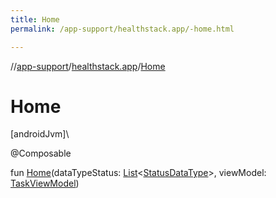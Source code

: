 ```yaml
---
title: Home
permalink: /app-support/healthstack.app/-home.html

---
```

//[app-support](../../index.html)/[healthstack.app](index.html)/[Home](-home.html)



# Home



[androidJvm]\




@Composable



fun [Home](-home.html)(dataTypeStatus: [List](https://kotlinlang.org/api/latest/jvm/stdlib/kotlin.collections/-list/index.html)&lt;[StatusDataType](../healthstack.app.status/-status-data-type/index.html)&gt;, viewModel: [TaskViewModel](../healthstack.app.viewmodel/-task-view-model/index.html))




